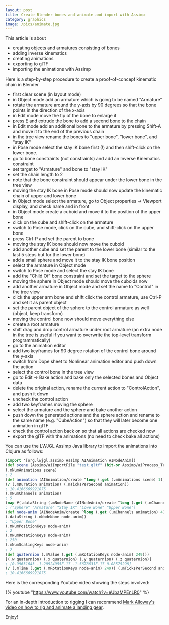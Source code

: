 ```yaml
---
layout: post
title: Create Blender bones and animate and import with Assimp
category: graphics
image: /pics/animate.jpg
---
```


This article is about
* creating objects and armatures consisting of bones
* adding inverse kinematics
* creating animations
* exporting to glTF
* importing the animations with Assimp

Here is a step-by-step procedure to create a proof-of-concept kinematic chain in Blender

* first clear scene (in layout mode)
* in Object mode add an armature which is going to be named "Armature"
* rotate the armature around the y-axis by 90 degrees so that the bone points in the direction of the x-axis
* in Edit mode move the tip of the bone to enlarge it
* press E and extrude the bone to add a second bone to the chain
* in Edit mode add an additional bone to the armature by pressing Shift-A and move it to the end of the previous chain
* in the tree view rename the bones to "upper bone", "lower bone", and "stay IK"
* in Pose mode select the stay IK bone first (!) and then shift-click on the lower bone.
* go to bone constraints (not constraints) and add an Inverse Kinematics constraint
* set target to "Armature" and bone to "stay IK"
* set the chain length to 2
* note that the bone constraint should appear under the lower bone in the tree view
* moving the stay IK bone in Pose mode should now update the kinematic chain of upper and lower bone
* in Object mode select the armature, go to Object properties -> Viewport display, and check name and in front
* in Object mode create a cuboid and move it to the position of the upper bone
* click on the cube and shift-click on the armature
* switch to Pose mode, click on the cube, and shift-click on the upper bone
* press Ctrl-P and set the parent to bone
* moving the stay IK bone should now move the cuboid
* add another cube and set the parent to the lower bone (similar to the last 5 steps but for the lower bone)
* add a small sphere and move it to the stay IK bone position
* select the armature in Object mode
* switch to Pose mode and select the stay IK bone
* add the "Child Of" bone constraint and set the target to the sphere
* moving the sphere in Object mode should move the cuboids now
* add another armature in Object mode and set the name to "Control" in the tree view
* click the upper arm bone and shift click the control armature, use Ctrl-P and set it as parent object
* set the parent object of the sphere to the control armature as well (object, keep transform)
* moving the control bone now should move everything else
* create a root armature
* shift drag and drop control armature under root armature (an extra node in the tree is useful if you want to overwrite the top-level transform programmatically)
* go to the animation editor
* add two keyframes for 90 degree rotation of the control bone around the y-axis
* switch from Dope sheet to Nonlinear animation editor and push down the action
* select the control bone in the tree view
* go to Edit -> Bake action and bake only the selected bones and Object data
* delete the original action, rename the current action to "ControlAction", and push it down
* uncheck the control action
* add two keyframes moving the sphere
* select the armature and the sphere and bake another action
* push down the generated actions and the sphere action and rename to the same name (e.g. "CubeAction") so that they will later become one animation in glTF
* check the control action back on so that all actions are checked now
* export the glTF with the animations (no need to check bake all actions)

You can use the LWJGL Assimp Java library to import the animations into Clojure as follows:

```Clojure
(import '[org.lwjgl.assimp Assimp AIAnimation AINodeAnim])
(def scene (Assimp/aiImportFile "test.gltf" (bit-or Assimp/aiProcess_Triangulate Assimp/aiProcess_CalcTangentSpace)))
(.mNumAnimations scene)
; 2
(def animation (AIAnimation/create ^long (.get (.mAnimations scene) 1)))
(/ (.mDuration animation) (.mTicksPerSecond animation))
; 10.4166669921875
(.mNumChannels animation)
; 5
(map #(.dataString (.mNodeName (AINodeAnim/create ^long (.get (.mChannels animation) %)))) (range (.mNumChannels animation)))
; ("Sphere" "Armature" "Stay IK" "Lowe Bone" "Upper Bone")
(def node-anim (AINodeAnim/create ^long (.get (.mChannels animation) 4)))
(.dataString (.mNodeName node-anim))
; "Upper Bone"
(.mNumPositionKeys node-anim)
; 2
(.mNumRotationKeys node-anim)
; 250
(.mNumScalingKeys node-anim)
; 2
(def quaternion (.mValue (.get (.mRotationKeys node-anim) 249)))
[(.w quaternion) (.x quaternion) (.y quaternion) (.z quaternion)]
; [0.99631643 -1.20924955E-17 -1.5678631E-17 0.08575298]
(/ (.mTime (.get (.mRotationKeys node-anim) 249)) (.mTicksPerSecond animation))
; 10.4166669921875
```

Here is the corresponding Youtube video showing the steps involved:

{% youtube "https://www.youtube.com/watch?v=eUbaMPEnLR0" %}

For an in-depth introduction to rigging I can recommend [Mark Alloway's video on how to rig and animate a landing gear][1].

Enjoy!

[1]: https://www.youtube.com/watch?v=tV2MhgnnvOg
